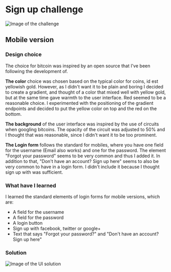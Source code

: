 # Sign up challenge

![Image of the challenge](https://github.com/Dayan-Zhanchi/100-UI-Challenge/blob/master/%23001%20-%20Sign%20up/Challenge%20instructions.png)


## Mobile version

### Design choice
The choice for bitcoin was inspired by an open source that I've been following the development of. 

**The color** choice was chosen based on the typical color for coins, id est yellowish gold. However, as I didn't want it to be plain and boring I decided to create a gradient, and thought of a color that mixed well with yellow gold, but at the same time gave warmth to the user interface. Red seemed to be a reasonable choice.
I experimented with the positioning of the gradient endpoints and decided to put the yellow color on top and the red on the bottom. 

**The background** of the user interface was inspired by the use of circuits when googling bitcoins. The opacity of the circuit was adjusted to 50% and I thought that was reasonable, since I didn't want it to be too prominent.

**The Login form** follows the standard for mobiles, where you have one field for the username (Email also works) and one for the password. The element "Forgot your password" seems to be very common and thus I added it. In addition to that, "Don't have an account? Sign up here" seems to also be very common to have in a login form. I didn't include it because I thought sign up with was sufficient. 



### What have I learned

I learned the standard elements of login forms for mobile versions, which are: 

* A field for the username
* A field for the password
* A login button 
* Sign up with facebook, twitter or google+
* Text that says "Forgot your password?" and "Don't have an account? Sign up here"

### Solution

![Image of the UI solution](https://github.com/Dayan-Zhanchi/100-UI-Challenge/blob/master/%23001%20-%20Sign%20up/Sign%20up%20-%20mobile%20version.png)
